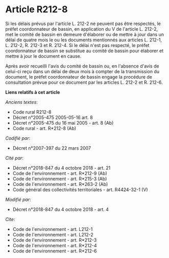 # Article R212-8

Si les délais prévus par l'article L. 212-2 ne peuvent pas être respectés, le préfet coordonnateur de bassin, en application
du V de l'article L. 212-2, met le comité de bassin en demeure d'élaborer ou de mettre à jour dans un délai de quatre mois le
ou les documents mentionnés aux articles L. 212-1, L. 212-2, R. 212-3 et R. 212-4. Si le délai n'est pas respecté, le préfet
coordonnateur de bassin se substitue au comité de bassin pour élaborer et mettre à jour le document en cause. 

Après avoir recueilli l'avis du comité de bassin ou, en l'absence d'avis de celui-ci reçu dans un délai de deux mois à
compter de la transmission du document, le préfet coordonnateur de bassin engage la procédure de consultation prévue pour ce
document par les articles L. 212-2 et R. 212-6.

**Liens relatifs à cet article**

_Anciens textes_:

  - Code rural R212-8
  - Décret n°2005-475 2005-05-16 art. 8
  - Décret n°2005-475 du 16 mai 2005 - art. 8 (Ab)
  - Code rural - art. R*212-8 (Ab)

_Codifié par_:

  - Décret n°2007-397 du 22 mars 2007

_Cité par_:

  - Décret n°2018-847 du 4 octobre 2018 - art. 21
  - Code de l'environnement - art. R*212-9 (Ab)
  - Code de l'environnement - art. R*215-3 (Ab)
  - Code de l'environnement - art. R*263-2 (Ab)
  - Code général des collectivités territoriales - art. R4424-32-1 (V)

_Modifié par_:

  - Décret n°2018-847 du 4 octobre 2018 - art. 4

_Cite_:

  - Code de l'environnement - art. L212-1
  - Code de l'environnement - art. L212-2
  - Code de l'environnement - art. R*212-3
  - Code de l'environnement - art. R*212-4
  - Code de l'environnement - art. R*212-6
